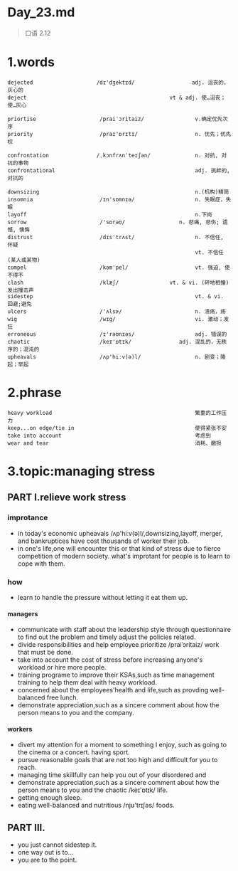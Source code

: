 # Day_23.md
> 口语 2.12
# 1.words
    dejected                    /dɪ'dʒektɪd/                  adj. 沮丧的，灰心的
    deject                                             vt & adj. 使…沮丧；使…灰心

    priortise                    /praiˈɔritaiz/                v.确定优先次序
    priority                     /praɪ'ɒrɪtɪ/                  n. 优先；优先权
    
    confrontation               /ˌkɔnfrʌnˈteɪʃən/              n. 对抗, 对抗的事物
    confrontational                                            adj. 挑衅的, 对抗的

    downsizing                                                 n.(机构)精简
    insomnia                     /ɪn'sɒmnɪə/                   n. 失眠症，失眠
    layoff                                                     n.下岗
    sorrow                       /'sɒrəʊ/                 n. 悲痛, 悲伤; 遗憾, 懊悔
    distrust                     /dɪs'trʌst/                   n. 不信任, 怀疑
                                                               vt. 不信任(某人或某物)
    compel                       /kəm'pel/                     vt. 强迫, 使不得不
    clash                        /klæʃ/                vt. & vi. (砰地相撞)发出撞击声
    sidestep                                                   vt. & vi. 回避;避免
    ulcers                       /'ʌlsɚ/                       n. 溃疡，疡
    wig                          /wɪg/                         vi. 激动；发狂 
    erroneous                    /ɪ'rəʊnɪəs/                   adj. 错误的
    chaotic                      /keɪ'ɒtɪk/               adj. 混乱的，无秩序的；混沌的
    upheavals                    /ʌp'hiːv(ə)l/                 n. 剧变；隆起；举起
      
# 2.phrase
    heavy workload                                             繁重的工作压力
    keep...on edge/tie in                                      使得紧张不安
    take into account                                          考虑到
    wear and tear                                              消耗、磨损

# 3.topic:managing stress
## PART I.relieve work stress
### improtance
- in today's economic upheavals /ʌp'hiːv(ə)l/,downsizing,layoff,
merger,
and bankruptices
have cost 
thousands of 
worker their job.
- in one's life,one will encounter this or that kind of stress 
due to
fierce competition
of modern
society.
what's 
improtant for
people is to
learn to 
cope with
them.

### how
- learn to handle the pressure without letting it eat them up.
#### managers
- communicate with staff about the leadership style 
through
questionnaire to 
find out 
the problem
and timely
adjust the 
policies
related.
- divide responsibilities and help employee prioritize
/praiˈɔritaiz/ 
work that
must be done.
- take into account the cost of stress before increasing
anyone's
workload or hire
more people.
- training programe to improve their KSAs,such as time
management training
to help them 
deal with heavy
workload.
- concerned about the employees'health and life,such
as provding
well-balanced 
free lunch.
- demonstrate appreciation,such as a sincere comment
about how
the person
means to you
and the 
company.

#### workers
- divert my attention for a moment to something 
I enjoy,
such as going 
to the 
cinema 
or a 
concert.
having
sport.
- pursue reasonable goals that are not too high and difficult
for you to reach.
- managing time skillfully can help you out of your 
disordered and 
- demonstrate appreciation,such as a sincere comment about how
the person
means to you
and the 
chaotic /keɪ'ɒtɪk/ 
life.
- getting enough sleep.
- eating well-balanced and nutritious /njʊ'trɪʃəs/ foods.

## PART III.
- you just cannot sidestep it.
- one way out is to...
- you are to the point.

















